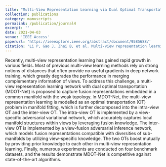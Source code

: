 ```yaml
---
title: "Multi-View Representation Learning via Dual Optimal Transportation"
collection: publications
category: manuscripts
permalink: /publication/journal4
excerpt: ''
date: 2021-04-03
venue: 'IEEE Access'
paperurl: 'https://ieeexplore.ieee.org/abstract/document/9585688/'
citation: 'Li P, Gao J, Zhai B, et al. Multi-view representation learning via dual optimal transportation[J]. IEEE Access, 2021, 9: 144976-144984.'
---
```


Recently, multi-view representation learning has gained rapid growth in various fields. Most of previous multi-view learning methods rely on strong notions of distances that often provide no useful gradients in deep network training, which greatly degrades the performance in merging complementary information of views. To address this challenge, a multi-view representation learning network with dual optimal transportation (MDOT-Net) is proposed to capture fusion representations embedded in a common manifold with the weak topology. In MDOT-Net, the multi-view representation learning is modelled as an optimal transportation (OT) problem in manifold fitting, which is further decomposed into the intra-view OT and the inter-view OT. The intra-view OT is implemented by a view-specific adversarial variational network, which accurately captures local manifold structures within views by leveraging fusion knowledge. The inter-view OT is implemented by a view-fusion adversarial inference network, which models fusion representations compatible with diversities of sub-manifolds by utilizing view-specific knowledge. The two OTs boost mutually by providing prior knowledge to each other in multi-view representation learning. Finally, numerous experiments are conducted on four benchmark datasets, and the results demonstrate MDOT-Net is competitive against state-of-the-art algorithms.
